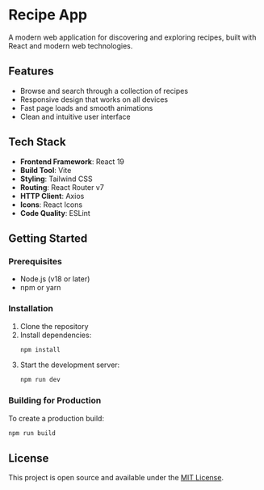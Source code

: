 # Recipe App

A modern web application for discovering and exploring recipes, built with React and modern web technologies.

## Features

- Browse and search through a collection of recipes
- Responsive design that works on all devices
- Fast page loads and smooth animations
- Clean and intuitive user interface

## Tech Stack

- **Frontend Framework**: React 19
- **Build Tool**: Vite
- **Styling**: Tailwind CSS
- **Routing**: React Router v7
- **HTTP Client**: Axios
- **Icons**: React Icons
- **Code Quality**: ESLint

## Getting Started

### Prerequisites

- Node.js (v18 or later)
- npm or yarn

### Installation

1. Clone the repository
2. Install dependencies:
   ```bash
   npm install
   ```
3. Start the development server:
   ```bash
   npm run dev
   ```

### Building for Production

To create a production build:

```bash
npm run build
```

## License

This project is open source and available under the [MIT License](LICENSE).
